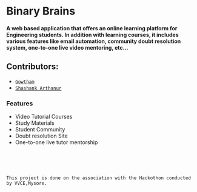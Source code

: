 # Binary Brains

#### A web based application that offers an online learning platform for Engineering students. In addition with learning courses, it includes various features like email automation, community doubt resolution system, one-to-one live video mentoring, etc... 

## Contributors:
- [`Gowtham`](https://github.com/gowtham4545)
- [`Shashank Arthanur`](https://github.com/ARTHANUR)

### Features
- Video Tutorial Courses
- Study Materials
- Student Community
- Doubt resolution Site
- One-to-one live tutor mentorship


<br/>
<br/>
<br/>

`This project is done on the association with the Hackothon conducted by VVCE,Mysore.`
